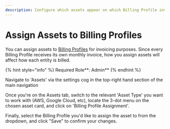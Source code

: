 ```yaml
---
description: Configure which assets appear on which Billing Profile invoices
---
```


# Assign Assets to Billing Profiles

You can assign assets to [Billing Profiles](../invoices-and-payments/setting-up-a-new-billing-profile.md) for invoicing purposes. Since every Billing Profile receives its own monthly invoice, how you assign assets will affect how each entity is billed.

{% hint style="info" %}
Required Role\*\*: Admin\*\*
{% endhint %}

Navigate to 'Assets' via the settings cog in the top-right hand section of the main navigation

Once you're on the Assets tab, switch to the relevant 'Asset Type' you want to work with (AWS, Google Cloud, etc), locate the 3-dot menu on the chosen asset card, and click on 'Billing Profile Assignment'.

Finally, select the Billing Profile you'd like to assign the asset to from the dropdown, and click "Save" to confirm your changes.
